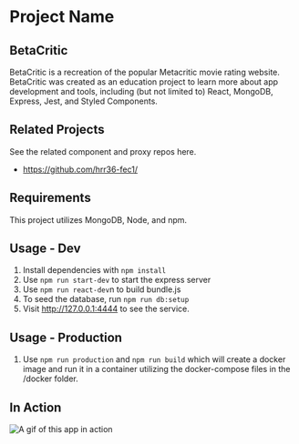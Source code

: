 # Project Name
## BetaCritic

BetaCritic is a recreation of the popular Metacritic movie rating website. BetaCritic was created as an education project to learn more about app development and tools, including (but not limited to) React, MongoDB, Express, Jest, and Styled Components.

## Related Projects
See the related component and proxy repos here.
  - https://github.com/hrr36-fec1/
 
## Requirements
This project utilizes MongoDB, Node, and npm.

## Usage - Dev
1. Install dependencies with ```npm install```
1. Use ```npm run start-dev``` to start the express server
2. Use ```npm run react-dev```n to build bundle.js
3. To seed the database, run ```npm run db:setup```
4. Visit http://127.0.0.1:4444 to see the service.

## Usage - Production
1. Use ```npm run production``` and ```npm run build``` which will create a docker image and run it in a container utilizing the docker-compose files in the /docker folder.

## In Action
![A gif of this app in action](https://i.imgur.com/dbH6zij.gif)
